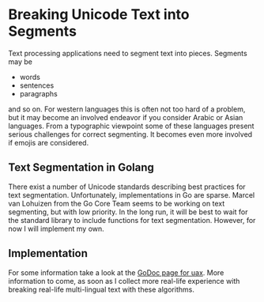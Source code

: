 # Breaking Unicode Text into Segments

Text processing applications need to segment text into pieces. Segments may be

* words
* sentences
* paragraphs

and so on. For western languages this is often not too hard of a problem, but it may become an involved endeavor if you consider Arabic or Asian languages. From a typographic viewpoint some of these languages present serious challenges for correct segmenting. It becomes even more involved if emojis are considered.

Text Segmentation in Golang
---------------------------

There exist a number of Unicode standards describing best practices for text segmentation. Unfortunately, implementations in Go are sparse. Marcel van Lohuizen from the Go Core Team seems to be working on text segmenting, but with low priority. In the long run, it will be best to wait for the standard library to include functions for text segmentation. However, for now I will implement my own.

Implementation
--------------

For some information take a look at the
[GoDoc page for uax](https://godoc.org/github.com/npillmayer/gotype/core/uax).
More information to come, as soon as I collect more real-life experience
with breaking real-life multi-lingual text with these algorithms.
